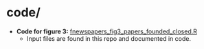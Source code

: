 # code/

* **Code for figure 3:** [fnewspapers_fig3_papers_founded_closed.R](./fnewspapers_fig3_papers_founded_closed.R)
  * Input files are found in this repo and documented in code.
